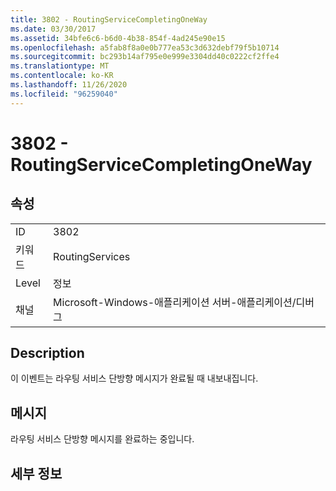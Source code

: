 ```yaml
---
title: 3802 - RoutingServiceCompletingOneWay
ms.date: 03/30/2017
ms.assetid: 34bfe6c6-b6d0-4b38-854f-4ad245e90e15
ms.openlocfilehash: a5fab8f8a0e0b777ea53c3d632debf79f5b10714
ms.sourcegitcommit: bc293b14af795e0e999e3304dd40c0222cf2ffe4
ms.translationtype: MT
ms.contentlocale: ko-KR
ms.lasthandoff: 11/26/2020
ms.locfileid: "96259040"
---
```

# <a name="3802---routingservicecompletingoneway"></a>3802 - RoutingServiceCompletingOneWay

## <a name="properties"></a>속성  
  
|||  
|-|-|  
|ID|3802|  
|키워드|RoutingServices|  
|Level|정보|  
|채널|Microsoft-Windows-애플리케이션 서버-애플리케이션/디버그|  
  
## <a name="description"></a>Description  

 이 이벤트는 라우팅 서비스 단방향 메시지가 완료될 때 내보내집니다.  
  
## <a name="message"></a>메시지  

 라우팅 서비스 단방향 메시지를 완료하는 중입니다.  
  
## <a name="details"></a>세부 정보
